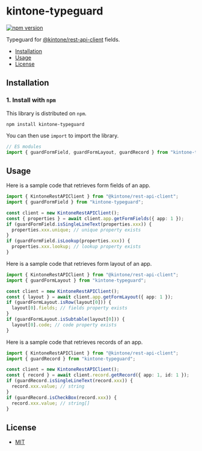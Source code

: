 # kintone-typeguard

[![npm version](https://badge.fury.io/js/kintone-typeguard.svg)](https://badge.fury.io/js/kintone-typeguard)

Typeguard for [@kintone/rest-api-client](https://www.npmjs.com/package/@kintone/rest-api-client) fields.

- [Installation](#installation)
- [Usage](#usage)
- [License](#license)

## Installation

### 1. Install with `npm`

This library is distributed on `npm`.

```shell
npm install kintone-typeguard
```

You can then use `import` to import the library.

```ts
// ES modules
import { guardFormField, guardFormLayout, guardRecord } from "kintone-typeguard";
```

## Usage

Here is a sample code that retrieves form fields of an app.

```ts
import { KintoneRestAPIClient } from "@kintone/rest-api-client";
import { guardFormField } from "kintone-typeguard";

const client = new KintoneRestAPIClient();
const { properties } = await client.app.getFormFields({ app: 1 });
if (guardFormField.isSingleLineText(properties.xxx)) {
  properties.xxx.unique; // unique property exists
}
if (guardFormField.isLookup(properties.xxx)) {
  properties.xxx.lookup; // lookup property exists
}
```

Here is a sample code that retrieves form layout of an app.

```ts
import { KintoneRestAPIClient } from "@kintone/rest-api-client";
import { guardFormLayout } from "kintone-typeguard";

const client = new KintoneRestAPIClient();
const { layout } = await client.app.getFormLayout({ app: 1 });
if (guardFormLayout.isRow(layout[0])) {
  layout[0].fields; // fields property exists
}
if (guardFormLayout.isSubtable(layout[0])) {
  layout[0].code; // code property exists
}
```

Here is a sample code that retrieves records of an app.

```ts
import { KintoneRestAPIClient } from "@kintone/rest-api-client";
import { guardRecord } from "kintone-typeguard";

const client = new KintoneRestAPIClient();
const { record } = await client.record.getRecord({ app: 1, id: 1 });
if (guardRecord.isSingleLineText(record.xxx)) {
  record.xxx.value; // string
}
if (guardRecord.isCheckBox(record.xxx)) {
  record.xxx.value; // string[]
}
```

## License

- [MIT](https://github.com/cy-takeuchi/kintone-typeguard/blob/main/LICENSE)
